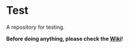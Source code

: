 # Test
A repository for testing.

**Before doing anything, please check the [Wiki](https://github.com/DimiDimit/Test/wiki)!**
